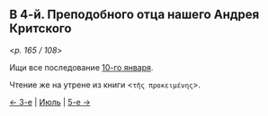 
## В 4-й. Преподобного отца нашего Андрея Критского

<*p. 165 / 108*>

Ищи все последование [10-го января](../01_january/01_10_MES.ru.md). 

Чтение же на утрене из книги <`τῆς προκειμένης`>.   
 
[← 3-е](07_03_MES.ru.md) | [Июль](README.md#4-й) | [5-е →](07_05_MES.ru.md)
